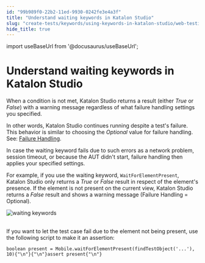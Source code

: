 ```yaml
---
id: "99b989f0-22b2-11ed-9930-0242fe3e4a3f"
title: "Understand waiting keywords in Katalon Studio"
slug: "create-tests/keywords/using-keywords-in-katalon-studio/web-testing/understand-waiting-keywords-in-katalon-studio"
hide_title: true
---
```

import useBaseUrl from '@docusaurus/useBaseUrl';


# <a id="id" class="anchor_top_offset"/><a id="ariaid-title1" class="anchor_top_offset"/>Understand waiting keywords in <span xmlns="http://www.w3.org/1999/xhtml" className="ph">Katalon Studio</span> 

<p xmlns="http://www.w3.org/1999/xhtml" className="p">When a condition is not met, Katalon Studio returns a result (either <em className="ph i">True</em> or <em className="ph i">False</em>) with a warning message regardless of what failure handling settings you specified.</p> 
<p xmlns="http://www.w3.org/1999/xhtml" className="p">In other words, Katalon Studio continues running despite a test's failure. This behavior is similar to choosing the <em className="ph i">Optional</em> value for failure handling. See: <a className="xref" href="/maintain/configure-failure-handling-settings-in-katalon-studio">Failure Handling</a>.</p> 
<p xmlns="http://www.w3.org/1999/xhtml" className="p">In case the waiting keyword fails due to such errors as a network problem, session timeout, or because the AUT didn't start, failure handling then applies your specified settings.</p> 
<p xmlns="http://www.w3.org/1999/xhtml" className="p">For example, if you use the waiting keyword, <code className="ph codeph">WaitForElementPresent</code>, Katalon Studio only returns a <em className="ph i">True</em> or <em className="ph i">False</em> result in respect of the element's presence. If the element is not present on the current view, Katalon Studio returns a <em className="ph i">False</em> result and shows a warning message (Failure Handling = Optional).</p> 
<p xmlns="http://www.w3.org/1999/xhtml" className="p"> <img className="image" src={useBaseUrl("https://github.com/katalon-studio/docs-images/raw/master/katalon-studio/docs/understand-waiting-keywords/waiting-keyword.png")} alt="waiting keywords" /><br /><br /> </p> 
<p xmlns="http://www.w3.org/1999/xhtml" className="p">If you want to let the test case fail due to the element not being present, use the following script to make it an assertion:</p> 
<pre xmlns="http://www.w3.org/1999/xhtml" className="pre codeblock"><code>boolean present = Mobile.waitForElementPresent(findTestObject('...'), 10){"\n"}{"\n"}assert present{"\n"}</code></pre> 
